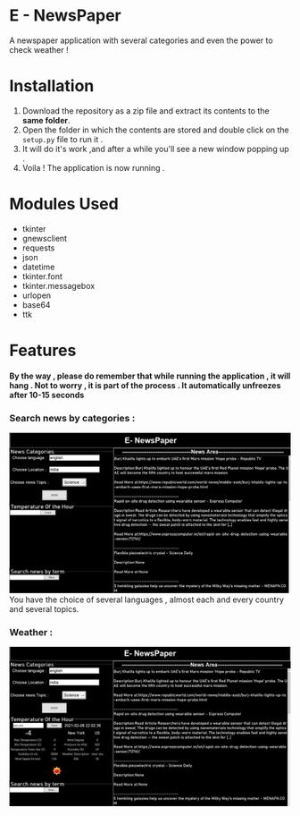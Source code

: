 # E - NewsPaper 
A newspaper application with several categories and even the power to check weather ! 

# Installation
1. Download the repository as a zip file and extract its contents to the <b>same folder</b>.
2. Open the folder in which the contents are stored and double click on the `setup.py` file to run it . 
3. It will do it's work ,and after a while you'll see a new window popping up . 
4. Voila ! The application is now running . 

# Modules Used
* tkinter 
* gnewsclient 
* requests 
* json
* datetime 
* tkinter.font  
* tkinter.messagebox 
* urlopen 
* base64 
* ttk

# Features
#### By the way , please do remember that while running the application , it will hang . Not to worry , it is part of the process . It automatically unfreezes after 10-15 seconds
### Search news by categories : 
<img src ="https://github.com/jusspatel/News/blob/main/Screenshot%20(194).png">
You have the choice of several languages , almost each and every country and several topics. 

### Weather :
<img src = "https://github.com/jusspatel/News/blob/main/Screenshot%20(195).png">
